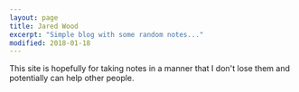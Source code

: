 ```yaml
---
layout: page
title: Jared Wood
excerpt: "Simple blog with some random notes..."
modified: 2018-01-18
---
```


This site is hopefully for taking notes in a manner that I don't lose them and potentially can help other people.
